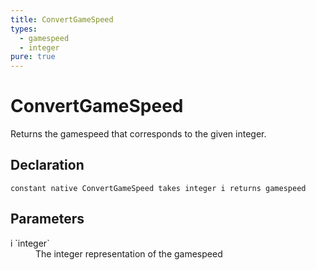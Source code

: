 ```yaml
---
title: ConvertGameSpeed
types:
  - gamespeed
  - integer
pure: true
---
```


# ConvertGameSpeed
Returns the gamespeed that corresponds to the given integer.

## Declaration

```
constant native ConvertGameSpeed takes integer i returns gamespeed
```

## Parameters
<dl>
  <dt>i `integer`</dt>
  <dd>The integer representation of the gamespeed</dd>
</dl>